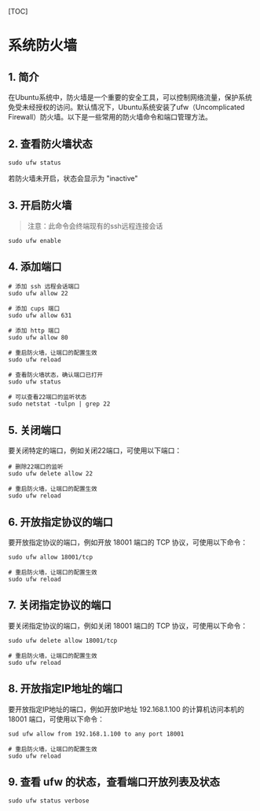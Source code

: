 [TOC]

# 系统防火墙

## 1. 简介

在Ubuntu系统中，防火墙是一个重要的安全工具，可以控制网络流量，保护系统免受未经授权的访问。默认情况下，Ubuntu系统安装了ufw（Uncomplicated Firewall）防火墙。以下是一些常用的防火墙命令和端口管理方法。

## 2. 查看防火墙状态

```bash{.line-numbers}
sudo ufw status
```

若防火墙未开启，状态会显示为 "inactive"

## 3. 开启防火墙

> 注意：此命令会终端现有的ssh远程连接会话

```bash{.line-numbers}
sudo ufw enable
```

## 4. 添加端口

```bash{.line-numbers}
# 添加 ssh 远程会话端口
sudo ufw allow 22

# 添加 cups 端口
sudo ufw allow 631

# 添加 http 端口
sudo ufw allow 80

# 重启防火墙，让端口的配置生效
sudo ufw reload

# 查看防火墙状态，确认端口已打开
sudo ufw status

# 可以查看22端口的监听状态
sudo netstat -tulpn | grep 22
```

## 5. 关闭端口

要关闭特定的端口，例如关闭22端口，可使用以下端口：

```bash{.line-numbers}
# 删除22端口的监听
sudo ufw delete allow 22

# 重启防火墙，让端口的配置生效
sudo ufw reload
```

## 6. 开放指定协议的端口

要开放指定协议的端口，例如开放 18001 端口的 TCP 协议，可使用以下命令：

```bash{.line-numbers}
sudo ufw allow 18001/tcp

# 重启防火墙，让端口的配置生效
sudo ufw reload
```

## 7. 关闭指定协议的端口

要关闭指定协议的端口，例如关闭 18001 端口的 TCP 协议，可使用以下命令：

```bash{.line-numbers}
sudo ufw delete allow 18001/tcp

# 重启防火墙，让端口的配置生效
sudo ufw reload
```

## 8. 开放指定IP地址的端口

要开放指定IP地址的端口，例如开放IP地址 192.168.1.100 的计算机访问本机的 18001 端口，可使用以下命令：

```bash{.line-numbers}
sud ufw allow from 192.168.1.100 to any port 18001

# 重启防火墙，让端口的配置生效
sudo ufw reload
```

## 9. 查看 ufw 的状态，查看端口开放列表及状态

```bash{.line-numbers}
sudo ufw status verbose
```
